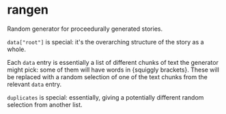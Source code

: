 # rangen
Random generator for proceedurally generated stories.

`data["root"]` is special: it's the overarching structure of the story as a whole.

Each `data` entry is essentially a list of different chunks of text the generator might pick: some of them will have words in {squiggly brackets}. These will be replaced with a random selection of one of the text chunks from the relevant `data` entry.

`duplicates` is special: essentially, giving a potentially different random selection from another list.

